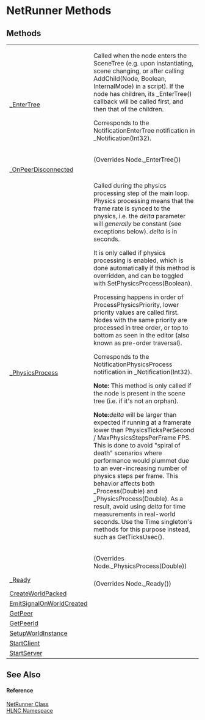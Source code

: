 # NetRunner Methods




## Methods
<table>
<tr>
<td><a href="M_HLNC_NetRunner__EnterTree">_EnterTree</a></td>
<td><p>Called when the node enters the SceneTree (e.g. upon instantiating, scene changing, or after calling AddChild(Node, Boolean, InternalMode) in a script). If the node has children, its _EnterTree() callback will be called first, and then that of the children.</p><p>

Corresponds to the NotificationEnterTree notification in _Notification(Int32).</p><br />(Overrides Node._EnterTree())</td></tr>
<tr>
<td><a href="M_HLNC_NetRunner__OnPeerDisconnected">_OnPeerDisconnected</a></td>
<td> </td></tr>
<tr>
<td><a href="M_HLNC_NetRunner__PhysicsProcess">_PhysicsProcess</a></td>
<td><p>Called during the physics processing step of the main loop. Physics processing means that the frame rate is synced to the physics, i.e. the <em>delta</em> parameter will <em>generally</em> be constant (see exceptions below). <em>delta</em> is in seconds.</p><p>

It is only called if physics processing is enabled, which is done automatically if this method is overridden, and can be toggled with SetPhysicsProcess(Boolean).</p><p>

Processing happens in order of ProcessPhysicsPriority, lower priority values are called first. Nodes with the same priority are processed in tree order, or top to bottom as seen in the editor (also known as pre-order traversal).</p><p>

Corresponds to the NotificationPhysicsProcess notification in _Notification(Int32).</p><p><b>

Note:</b> This method is only called if the node is present in the scene tree (i.e. if it's not an orphan).</p><p><b>

Note:</b><em>delta</em> will be larger than expected if running at a framerate lower than PhysicsTicksPerSecond / MaxPhysicsStepsPerFrame FPS. This is done to avoid "spiral of death" scenarios where performance would plummet due to an ever-increasing number of physics steps per frame. This behavior affects both _Process(Double) and _PhysicsProcess(Double). As a result, avoid using <em>delta</em> for time measurements in real-world seconds. Use the Time singleton's methods for this purpose instead, such as GetTicksUsec().</p><br />(Overrides Node._PhysicsProcess(Double))</td></tr>
<tr>
<td><a href="M_HLNC_NetRunner__Ready">_Ready</a></td>
<td><br />(Overrides Node._Ready())</td></tr>
<tr>
<td><a href="M_HLNC_NetRunner_CreateWorldPacked">CreateWorldPacked</a></td>
<td> </td></tr>
<tr>
<td><a href="M_HLNC_NetRunner_EmitSignalOnWorldCreated">EmitSignalOnWorldCreated</a></td>
<td> </td></tr>
<tr>
<td><a href="M_HLNC_NetRunner_GetPeer">GetPeer</a></td>
<td> </td></tr>
<tr>
<td><a href="M_HLNC_NetRunner_GetPeerId">GetPeerId</a></td>
<td> </td></tr>
<tr>
<td><a href="M_HLNC_NetRunner_SetupWorldInstance">SetupWorldInstance</a></td>
<td> </td></tr>
<tr>
<td><a href="M_HLNC_NetRunner_StartClient">StartClient</a></td>
<td> </td></tr>
<tr>
<td><a href="M_HLNC_NetRunner_StartServer">StartServer</a></td>
<td> </td></tr>
</table>

## See Also


#### Reference
<a href="T_HLNC_NetRunner">NetRunner Class</a>  
<a href="N_HLNC">HLNC Namespace</a>  
